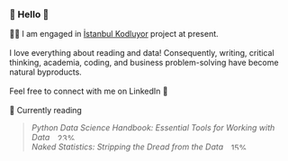 <!--
**gizemoge/gizemoge** is a ✨ _special_ ✨ repository because its `README.md` (this file) appears on your GitHub profile.

Here are some ideas to get you started:

- 🔭 I’m currently working on ...
- 🌱 I’m currently learning ...
- 👯 I’m looking to collaborate on ...
- 🤔 I’m looking for help with ...
- 💬 Ask me about ...
- 📫 How to reach me: ...
- 😄 Pronouns: ...
- ⚡ Fun fact: ...
-->

### 🍂 Hello 🍂

👩‍💻 I am engaged in [İstanbul Kodluyor](https://istanbulkodluyor.com/istanbul-kodluyor) project at present. 
<br><br/>
I love everything about reading and data! Consequently, writing, critical thinking, academia, coding, and business problem-solving have become natural byproducts.
<br><br/>
Feel free to connect with me on LinkedIn 💬
<br><br/>
📖 Currently reading <br/>
> *Python Data Science Handbook: Essential Tools for Working with Data* <img src="https://progress-bar.dev/23" alt="23%" style="width: 75px; height: 12px; margin-left: 10px;"> <br/>
 *Naked Statistics: Stripping the Dread from the Data* <img src="https://progress-bar.dev/15" alt="15%" style="width: 75px; height: 12px; margin-left: 10px;"> <br/>


